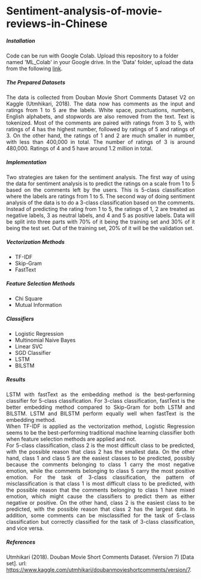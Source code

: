# Sentiment-analysis-of-movie-reviews-in-Chinese
##### Installation
Code can be run with Google Colab. Upload this repository to a folder named 'ML_Colab' in your Google drive. In the 'Data' folder, upload the data from the following [link](https://drive.google.com/file/d/102O0uHfhwE3wH2FRbFl60RAOl-OxiHRk/view?usp=sharing).

##### The Prepared Datasets
<p align="justify">
The data is collected from Douban Movie Short Comments Dataset V2 on Kaggle (Utmhikari, 2018). The data now has comments as the input and ratings from 1 to 5 are the labels. White space, punctuations, numbers, English alphabets, and stopwords are also removed from the text. Text is tokenized. Most of the comments are paired with ratings from 3 to 5, with ratings of 4 has the highest number, followed by ratings of 5 and ratings of 3. On the other hand, the ratings of 1 and 2 are much smaller in number, with less than 400,000 in total. The number of ratings of 3 is around 480,000. Ratings of 4 and 5 have around 1.2 million in total.
</p>

##### Implementation
<p align="justify">
Two strategies are taken for the sentiment analysis. The first way of using the data for sentiment analysis is to predict the ratings on a scale from 1 to 5 based on the comments left by the users. This is 5-class classification where the labels are ratings from 1 to 5. The second way of doing sentiment analysis of the data is to do a 3-class classification based on the comments. Instead of predicting the rating from 1 to 5, the ratings of 1, 2 are treated as negative labels, 3 as neutral labels, and 4 and 5 as positive labels. Data will be split into three parts with 70% of it being the training set and 30% of it being the test set. Out of the training set, 20% of it will be the validation set.
</p>

##### Vectorization Methods
* TF-IDF
* Skip-Gram
* FastText

##### Feature Selection Methods
* Chi Square
* Mutual Information

##### Classifiers
* Logistic Regression
* Multinomial Naive Bayes
* Linear SVC
* SGD Classifier
* LSTM
* BILSTM

##### Results
<p align="justify">
LSTM with fastText as the embedding method is the best-performing classifier for 5-class classification. For 3-class classification, fastText is the better embedding method compared to Skip-Gram for both LSTM and BILSTM. LSTM and BILSTM perform equally well when fastText is the embedding method. <br/>
When TF-IDF is applied as the vectorization method, Logistic Regression seems to be the best-performing traditional machine learning classifier both when feature selection methods are applied and not. <br/>
For 5-class classification, class 2 is the most difficult class to be predicted, with the possible reason that class 2 has the smallest data. On the other hand, class 1 and class 5 are the easiest classes to be predicted, possibly because the comments belonging to class 1 carry the most negative emotion, while the comments belonging to class 5 carry the most positive emotion. For the task of 3-class classification, the pattern of misclassification is that class 1 is most difficult class to be predicted, with the possible reason that the comments belonging to class 1 have mixed emotion, which might cause the classifiers to predict them as either negative or positive. On the other hand, class 2 is the easiest class to be predicted, with the possible reason that class 2 has the largest data. In addition, some comments can be misclassified for the task of 5-class classification but correctly classified for the task of 3-class classification, and vice versa.
</p>

##### References
Utmhikari (2018). Douban Movie Short Comments Dataset. (Version 7) [Data set]. url: https://www.kaggle.com/utmhikari/doubanmovieshortcomments/version/7.
